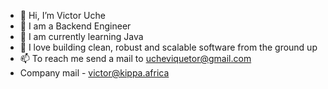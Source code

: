 - 👋 Hi, I’m Victor Uche
- 👀 I am a Backend Engineer
- 🌱 I am currently learning Java
- 💞️ I love building clean, robust and scalable software from the ground up
- 📫 To reach me send a mail to ucheviquetor@gmail.com
- Company mail - victor@kippa.africa

<!---
aggr3550r/aggr3550r is a ✨ special ✨ repository because its `README.md` (this file) appears on your GitHub profile.
You can click the Preview link to take a look at your changes.
--->
